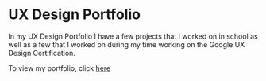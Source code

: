 # UX Design Portfolio

In my UX Design Portfolio I have a few projects that I worked on in school as well as a few that I worked on during my time working on the Google UX Design Certification.


To view my portfolio, click [here](https://joelgeorge243.wixsite.com/portfolioux)

